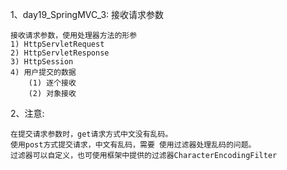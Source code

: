 1、day19_SpringMVC_3: 接收请求参数

    接收请求参数，使用处理器方法的形参
    1) HttpServletRequest
    2) HttpServletResponse
    3) HttpSession
    4) 用户提交的数据
        (1) 逐个接收
        (2) 对象接收
        
2、注意:

    在提交请求参数时，get请求方式中文没有乱码。
    使用post方式提交请求，中文有乱码，需要 使用过滤器处理乱码的问题。
    过滤器可以自定义，也可使用框架中提供的过滤器CharacterEncodingFilter

